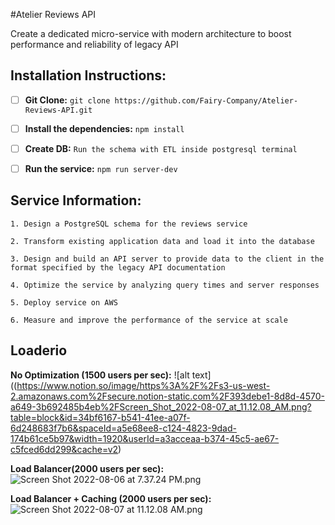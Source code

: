 #Atelier Reviews API 

Create a dedicated micro-service with modern architecture to boost performance and reliability of legacy API 

## Installation Instructions: 

- [ ] **Git Clone:** `git clone https://github.com/Fairy-Company/Atelier-Reviews-API.git`


- [ ] **Install the dependencies:**
`npm install`


- [ ] **Create DB:**
`Run the schema with ETL inside postgresql terminal`


- [ ] **Run the service:**
`npm run server-dev`

## Service Information: 

`1. Design a PostgreSQL schema for the reviews service` 

`2. Transform existing application data and load it into the database`

`3. Design and build an API server to provide data to the client in the format specified by the legacy API documentation`

`4. Optimize the service by analyzing query times and server responses`

`5. Deploy service on AWS` 

`6. Measure and improve the performance of the service at scale`

## Loaderio 
**No Optimization (1500 users per sec):**
![alt text]((https://www.notion.so/image/https%3A%2F%2Fs3-us-west-2.amazonaws.com%2Fsecure.notion-static.com%2F393debe1-8d8d-4570-a649-3b692485b4eb%2FScreen_Shot_2022-08-07_at_11.12.08_AM.png?table=block&id=34bf6167-b541-41ee-a07f-6d248683f7b6&spaceId=a5e68ee8-c124-4823-9dad-174b61ce5b97&width=1920&userId=a3acceaa-b374-45c5-ae67-c5fced6dd299&cache=v2)

**Load Balancer(2000 users per sec):**
![Screen Shot 2022-08-06 at 7.37.24 PM.png](https://s3-us-west-2.amazonaws.com/secure.notion-static.com/782730e0-2439-4af8-8fd5-e8ef6811d550/Screen_Shot_2022-08-06_at_7.37.24_PM.png)

**Load Balancer + Caching (2000 users per sec):**
![Screen Shot 2022-08-07 at 11.12.08 AM.png](https://s3-us-west-2.amazonaws.com/secure.notion-static.com/393debe1-8d8d-4570-a649-3b692485b4eb/Screen_Shot_2022-08-07_at_11.12.08_AM.png)




